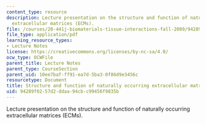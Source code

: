 ```yaml
---
content_type: resource
description: Lecture presentation on the structure and function of naturally occurring
  extracellular matrices (ECMs).
file: /courses/20-441j-biomaterials-tissue-interactions-fall-2009/94289f0257d2ddaa94cbc99456f9835b_MIT20_441JF09_lec05a_iy.pdf
file_type: application/pdf
learning_resource_types:
- Lecture Notes
license: https://creativecommons.org/licenses/by-nc-sa/4.0/
ocw_type: OCWFile
parent_title: Lecture Notes
parent_type: CourseSection
parent_uid: 10ee7baf-ff91-ea7d-5ba3-0f86d9e3456c
resourcetype: Document
title: Structure and function of naturally occurring extracellular matrices (ECMs)
uid: 94289f02-57d2-ddaa-94cb-c99456f9835b
---
```

Lecture presentation on the structure and function of naturally occurring extracellular matrices (ECMs).